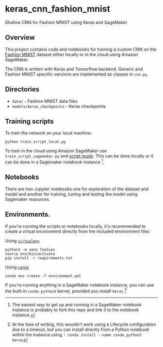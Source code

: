 # keras_cnn_fashion_mnist
Shallow CNN for Fashion MNIST using Keras and SageMaker

## Overview

This project contains code and notebooks for training a custom CNN on the [Fashion MNIST](https://github.com/zalandoresearch/fashion-mnist) dataset either locally or in the cloud using Amazon SageMaker.

The CNN is written with Keras and Tensorflow backend. Generic and Fashion MNIST specific-versions are implemented as classes in `cnn.py`.

## Directories

- `data/` - Fashion MNIST data files
- `models/keras_checkpoints` - Keras checkpoints 

## Training scripts

To train the network on your local machine:

```
python train_script_local.py
```

To train in the cloud using Amazon SageMaker use `train_script_sagemaker.py` and [script mode](https://github.com/aws-samples/amazon-sagemaker-script-mode).
This can be done locally or it can be done in a Sagemaker notebook instance [^1].

## Notebooks

There are two Jupyter notebooks one for exploration of the dataset and model and another for training, tuning and testing the model using Sagemaker resources.


## Environments.

If you're running the scripts or notebooks locally, it's recommended to create a virtual environment directly from the included environment files

Using [`virtualenv`](https://packaging.python.org/guides/installing-using-pip-and-virtual-environments/)

```
python3 -m venv fashion
source env/bin/activate
pip install -r requirements.txt
```

Using [`conda`](https://docs.conda.io/projects/conda/en/latest/user-guide/tasks/manage-environments.html)

```
conda env create -f environment.yml
```

If you're running anything in a SageMaker notebook instance, you can use the built-in `conda_python3` kernel, provided you install
`keras` [^2]


[^1]: The easiest way to get up and running in a SageMaker notebook instance is probably to fork this repo and link it to the notebook instance. 

[^2]: At the time of writing, this wouldn't work using a Lifecycle configuration due to a timeout, but you can install directly from a Python notebook within the instance using `! conda install --name conda_python3 keras`